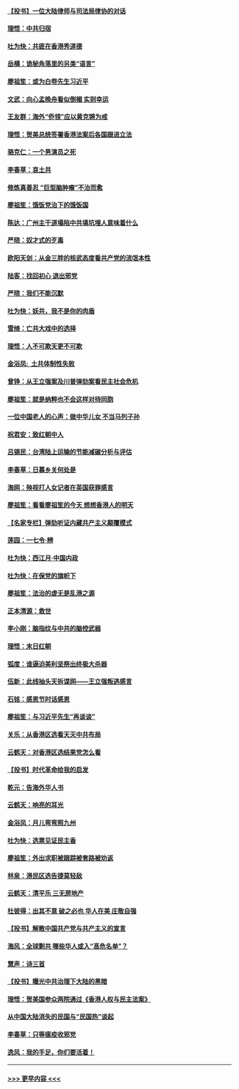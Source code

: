 #### [【投书】一位大陆律师与司法局律协的对话](../pages/nsc993/n11709675.md?t=12091855) 
#### [理悟：中共归宿](../pages/nsc993/n11710059.md?t=12091855) 
#### [吐为快：共匪在香港秀道德](../pages/nsc993/n11709979.md?t=12091855) 
#### [岳横：诡秘角落里的另类“语言”](../pages/nsc993/n11709792.md?t=12091855) 
#### [廖祖笙：或为白卷先生习近平](../pages/nsc993/n11708330.md?t=12091855) 
#### [文武：向心孟晚舟看似倒楣 实则幸运](../pages/nsc993/n11708236.md?t=12091855) 
#### [王友群：海外“侨领”应以黄克锵为戒](../pages/nsc993/n11706176.md?t=12091855) 
#### [理悟：贺美总统签署香港法案后各国跟进立法](../pages/nsc993/n11706853.md?t=12091855) 
#### [骆克仁：一个男演员之死](../pages/nsc993/n11706677.md?t=12091855) 
#### [李春草：哀土共](../pages/nsc993/n11706255.md?t=12091855) 
#### [修炼真善忍 “巨型脑肿瘤”不治而愈](../pages/nsc993/n11705340.md?t=12091855) 
#### [廖祖笙：饿饭党治下的饿饭国](../pages/nsc993/n11705085.md?t=12091855) 
#### [陈达：广州主干道塌陷中共填坑埋人意味着什么](../pages/nsc993/n11705046.md?t=12091855) 
#### [严晓：奴才式的歹毒](../pages/nsc993/n11704826.md?t=12091855) 
#### [欧阳天剑：从金三胖的核武态度看共产党的流氓本性](../pages/nsc993/n11702238.md?t=12091855) 
#### [陆客：找回初心 退出邪党](../pages/nsc993/n11702213.md?t=12091855) 
#### [严晓：我们不能沉默](../pages/nsc993/n11702110.md?t=12091855) 
#### [吐为快：妖共，我不是你的肉盾](../pages/nsc993/n11701366.md?t=12091855) 
#### [雪绮：亡共大戏中的选择](../pages/nsc993/n11699922.md?t=12091855) 
#### [理悟：人不可欺天更不可欺](../pages/nsc993/n11699657.md?t=12091855) 
#### [金浴凤:  土共体制性失败](../pages/nsc993/n11699361.md?t=12091855) 
#### [曾铮：从王立强案及川普弹劾案看民主社会危机](../pages/nsc993/n11699318.md?t=12091855) 
#### [廖祖笙：就是纳粹也不会这样对待同胞](../pages/nsc993/n11697658.md?t=12091855) 
#### [一位中国老人的心声：做中华儿女 不当马列子孙](../pages/nsc993/n11697525.md?t=12091855) 
#### [祝君安：致红朝中人](../pages/nsc993/n11697518.md?t=12091855) 
#### [吕锡民：台湾陆上运输的节能减碳分析与评估](../pages/nsc993/n11694983.md?t=12091855) 
#### [李春草：日暮乡关何处是](../pages/nsc993/n11694805.md?t=12091855) 
#### [海网：殃视打人女记者在英国获罪感言](../pages/nsc993/n11693832.md?t=12091855) 
#### [廖祖笙：看看廖祖笙的今天 想想香港人的明天](../pages/nsc993/n11693707.md?t=12091855) 
#### [【名家专栏】弹劾听证内藏共产主义颠覆模式](../pages/nsc993/n11693563.md?t=12091855) 
#### [莲园：一七令‧辨](../pages/nsc993/n11692558.md?t=12091855) 
#### [吐为快：西江月·中国内政](../pages/nsc993/n11692071.md?t=12091855) 
#### [吐为快：在保党的旗帜下](../pages/nsc993/n11691188.md?t=12091855) 
#### [廖祖笙：法治的虚无是乱港之源](../pages/nsc993/n11690605.md?t=12091855) 
#### [正本清源：救世](../pages/nsc993/n11689134.md?t=12091855) 
#### [李小刚：脑指纹与中共的脑控武器](../pages/nsc993/n11688900.md?t=12091855) 
#### [理悟：末日红朝](../pages/nsc993/n11688829.md?t=12091855) 
#### [弧度：谁逼迫美利坚祭出终极大杀器](../pages/nsc993/n11688735.md?t=12091855) 
#### [伍新：此线抽头天拆谍网——王立强叛逃感言](../pages/nsc993/n11687981.md?t=12091855) 
#### [石铭：感恩节时话感恩](../pages/nsc993/n11687568.md?t=12091855) 
#### [廖祖笙：与习近平先生“再谈谈”](../pages/nsc993/n11687005.md?t=12091855) 
#### [关乐：从香港区选看天灭中共布局](../pages/nsc993/n11686647.md?t=12091855) 
#### [云鹤天：对香港区选结果党怎么看](../pages/nsc993/n11686216.md?t=12091855) 
#### [【投书】时代革命给我的启发](../pages/nsc993/n11684287.md?t=12091855) 
#### [乾元：告海外华人书](../pages/nsc993/n11684044.md?t=12091855) 
#### [云鹤天：响亮的耳光](../pages/nsc993/n11684254.md?t=12091855) 
#### [金浴凤：月儿弯弯照九州](../pages/nsc993/n11684231.md?t=12091855) 
#### [吐为快：选票见证民主香](../pages/nsc993/n11684206.md?t=12091855) 
#### [廖祖笙：外出求职被跟踪被套路被劝返](../pages/nsc993/n11683874.md?t=12091855) 
#### [林泉：港民区选告捷莫轻敌](../pages/nsc993/n11683930.md?t=12091855) 
#### [云鹤天：清平乐 三无房地产](../pages/nsc993/n11681521.md?t=12091855) 
#### [杜彼得：出其不意 破之必也 华人在美 庄敬自强](../pages/nsc993/n11679554.md?t=12091855) 
#### [【投书】解散中国共产党与共产主义的宣言](../pages/nsc993/n11679177.md?t=12091855) 
#### [海风：全球剿共 哪些华人或入“高危名单”？](../pages/nsc993/n11678617.md?t=12091855) 
#### [慧声：诗三首](../pages/nsc993/n11678848.md?t=12091855) 
#### [【投书】曝光中共治理下大陆的黑暗](../pages/nsc993/n11678674.md?t=12091855) 
#### [理悟：贺美国参众两院通过《香港人权与民主法案》](../pages/nsc993/n11678104.md?t=12091855) 
#### [从中国大陆消失的民国与“民国热”谈起](../pages/nsc993/n11678075.md?t=12091855) 
#### [李春草：只等瘟疫收邪党](../pages/nsc993/n11677308.md?t=12091855) 
#### [逸风：我的手足，你们要活着！](../pages/nsc993/n11676352.md?t=12091855) 

----
#### [ >>> 更早内容 <<< ](../indexes/nsc993-earlier.md)
